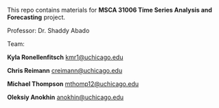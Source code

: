 This repo contains materials for **MSCA 31006 Time Series Analysis and Forecasting** project.

Professor: Dr. Shaddy Abado

Team:

**Kyla Ronellenfitsch** [kmr1@uchicago.edu](kmr1@uchicago.edu)

**Chris Reimann** [creimann@uchicago.edu](creimann@uchicago.edu)

**Michael Thompson** [mthomp12@uchicago.edu](mthomp12@uchicago.edu)

**Oleksiy Anokhin** [anokhin@uchicago.edu](anokhin@uchicago.edu)
